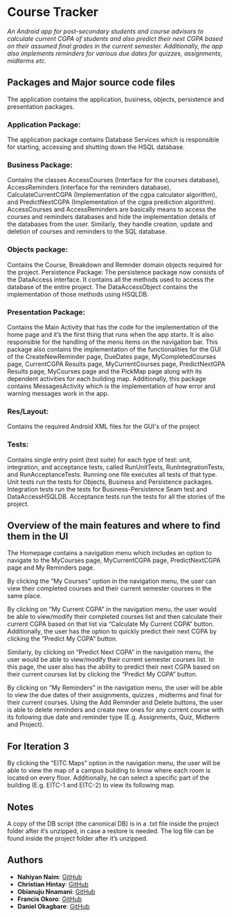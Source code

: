 # Course Tracker

*An Android app for post-secondary students and course advisors to calculate current CGPA of students and also predict their next CGPA based on their assumed final grades in the current semester. Additionally, the app also implements reminders for various due dates for quizzes, assignments, midterms etc.*


## Packages and Major source code files
The application contains the application, business, objects, persistence and presentation packages.

### Application Package: 
The application package contains Database Services which is responsible for starting, accessing and shutting       down the HSQL database.

### Business Package: 
Contains the classes AccessCourses (Interface for the courses database), AccessReminders (interface for the reminders database), CalculateCurrentCGPA (Implementation of the cgpa calculator algorithm), and PredictNextCGPA (Implementation of the cgpa prediction algorithm). AccessCourses and AccessReminders are basically means to access the courses and reminders databases and hide the implementation details of the databases from the user. Similarly, they handle creation, update and deletion of courses and reminders to the SQL database.

### Objects package: 
Contains the Course, Breakdown and Remnder domain objects required for the project. Persistence Package: The persistence package now consists of the DataAccess interface. It contains all the methods used to access the database of the entire project. The DataAccessObject contains the implementation of those methods using HSQLDB.

### Presentation Package: 
Contains the Main Activity that has the code for the implementation of the home page and it’s the first thing that runs when the app starts. It is also responsible for the handling of the menu items on the navigation bar. This package also contains the implementation of the functionalities for the GUI of the CreateNewReminder page, DueDates page, MyCompletedCourses page, CurrentCGPA Results page, MyCurrentCourses page, PredictNextGPA Results page, MyCourses page and the PickMap page along with its dependent activities for each building map. Additionally, this package contains MessagesActivity which is the implementation of how error and warning messages work in the app.

### Res/Layout: 
Contains the required Android XML files for the GUI's of the project

### Tests: 

Contains single entry point (test suite) for each type of test: unit, integration, and acceptance tests, called RunUnitTests, RunIntegrationTests, and RunAcceptanceTests. Running one file executes all tests of that type. Unit tests run the tests for Objects, Business and Persistence packages. Integration tests run the tests for Business-Persistence Seam test and DataAccessHSQLDB. Acceptance tests run the tests for all the stories of the project.


## Overview of the main features and where to find them in the UI

The Homepage contains a navigation menu which includes an option to navigate to the MyCourses page, MyCurrentCGPA page, PredictNextCGPA page and My Reminders page. 
    
By clicking the “My Courses” option in the navigation menu, the user can view their completed courses and their current semester courses in the same place.
    
By clicking on “My Current CGPA” in the navigation menu, the user would be able to view/modify their completed courses list and then calculate their current CGPA based on that list via “Calculate My Current CGPA” button. Additionally, the user has the option to quickly predict their next CGPA by clicking the “Predict My CGPA” button. 

Similarly, by clicking on “Predict Next CGPA” in the navigation menu, the user would be able to view/modify their current semester courses list. In this page, the user also has the ability to predict their next CGPA based on their current courses list by clicking the “Predict My CGPA” button.

By clicking on “My Reminders” in the navigation menu, the user will be able to view the due dates of their assignments, quizzes , midterms and final for their current courses. Using the Add Reminder and Delete buttons, the user is able to delete reminders and create new ones for any current course with its following due date and reminder type (E.g. Assignments, Quiz, Midterm and Project).

## For Iteration 3
By clicking the “EITC Maps” option in the navigation menu, the user will be able to view the map of a campus building to know where each room is located on every floor. Additionally, he can select a specific part of the building (E.g. EITC-1 and EITC-2) to view its following map.

## Notes
A copy of the DB script (the canonical DB) is in a .txt file inside the project folder after it’s unzipped, in case a restore is needed. The log file can be found inside the project folder after it’s unzipped.

## Authors

* **Nahiyan Naim**: [GitHub](https://github.com/nahiyannaim)
* **Christian Hintay**: [GitHub](https://github.com/Hintaycl)
* **Obianuju Nnamani**: [GitHub](https://github.com/uju96)
* **Francis Okoro**: [GitHub](https://github.com/FOkoro)
* **Daniel Okagbare**: [GitHub](https://github.com/dnlrchrds92)
